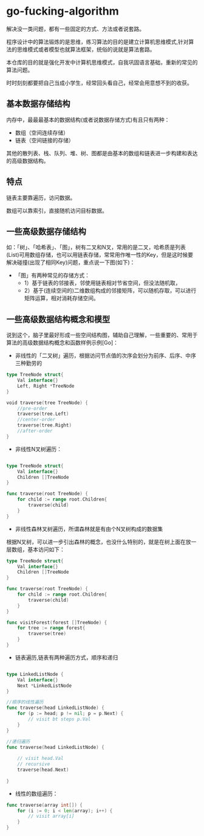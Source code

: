 # go-fucking-algorithm

解决没一类问题，都有一些固定的方式、方法或者说套路。

程序设计中的算法锻炼的是思维，练习算法的目的是建立计算机思维模式,针对算法的思维模式或者模型也就算法框架，统俗的说就是算法套路。

本仓库的目的就是强化开发中计算机思维模式，自我巩固语言基础，重新的常见的算法问题。

时时刻刻都要把自己当成小学生，经常回头看自己，经常会用意想不到的收获。

## 基本数据存储结构

内存中，最最最基本的数据结构(或者说数据存储方式)有且只有两种：

+ 数组（空间连续存储）
+ 链表（空间链接的存储）

其他的散列表、栈、队列、堆、树、图都是由基本的数组和链表进一步构建和表达的高级数据结构。

## 特点

链表主要靠遍历，访问数据。

数组可以靠索引，直接随机访问目标数据。


## 一些高级数据存储结构

如：「树」、「哈希表」、「图」，树有二叉和N叉，常用的是二叉，哈希质是列表(List)可用数组存储，也可以用链表存储，常常用作唯一性的Key，但是这时候要解决碰撞(出现了相同Key)问题，重点说一下图(如下)：

+ 「图」有两种常见的存储方式：
    + 1）基于链表的邻接表，邻使用链表相对节省空间，但没法随机取，
    + 2）基于(连续空间的)二维数组构成的邻接矩阵，可以随机存取，可以进行矩阵运算，相对消耗存储空间。


## 一些高级数据结构概念和模型


说到这个，脑子里最好形成一些空间结构图，辅助自己理解，一些重要的、常用于算法的高级数据结构概念和函数样例示例[Go]：


+ 非线性的「二叉树」遍历，根据访问节点值的次序会划分为前序、后序、中序三种勤劳的

```go
type TreeNode struct{
    Val interface{}
    Left, Right *TreeNode
}

void traverse(tree TreeNode) {
    //pre-order
    traverse(tree.Left)
    //center-order
    traverse(tree.Right)
    //after-order
}

```

+ 非线性N叉树遍历：

```go

type TreeNode struct{
    Val interface{}
    Children []TreeNode
}

func traverse(root TreeNode) {
    for child := range root.Children{
        traverse(child)
    }
}

```
+ 非线性森林叉树遍历，所谓森林就是有由个N叉树构成的数据集

根据N叉树，可以进一步引出森林的概念，也没什么特别的，就是在树上面在放一层数组，基本访问如下：

```go
type TreeNode struct{
    Val interface{}
    Children []TreeNode
}

func traverse(root TreeNode) {
    for child := range root.Children{
        traverse(child)
    }
}

func visitForest(forest []TreeNode) {
    for tree := range forest{
        traverse(tree)
    }
}

```

+ 链表遍历,链表有两种遍历方式，顺序和递归

```go

type LinkedListNode {
    Val interface{}
    Next *LinkedListNode
}

//顺序的线性遍历
func traverse(head LinkedListNode) {
    for (p := head; p != nil; p = p.Next) {
        // visit bt steps p.Val
    }
}

//递归遍历
func traverse(head LinkedListNode) {
 
    // visit head.Val
    // recursive
    traverse(head.Next)
    
}
```

+ 线性的数组遍历：

```go
func traverse(array int[]) {
    for (i := 0; i < len(array); i++) {
        // visit array[i]
    }
}
```

